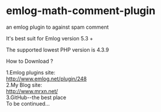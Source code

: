 # emlog-math-comment-plugin
an emlog plugin to against spam comment  

It's best suit for Emlog version 5.3 +  

The supported lowest PHP version is 4.3.9  

How to Download ?  

1.Emlog plugins site:  
http://www.emlog.net/plugin/248  
2.My Blog site:  
http://www.mrxn.net/  
3.GitHub--the best place  
To be continued...
